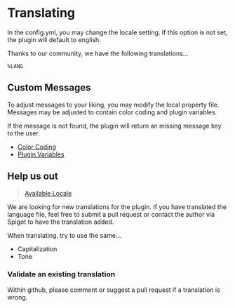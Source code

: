 # Translating

In the config.yml, you may change the locale setting. If this option is not set, the plugin
will default to english.

Thanks to our community, we have the following translations...
```
%LANG
```

## Custom Messages

To adjust messages to your liking, you may modify the local property file. Messages may be adjusted
to contain color coding and plugin variables.

If the message is not found, the plugin will return an missing message key to the user.

* [Color Coding](https://wiki.ess3.net/mc/)
* [Plugin Variables](../reference/variables)

## Help us out

> [Available Locale](https://github.com/Hazebyte/CrateReloaded/tree/master/language)

We are looking for new translations for the plugin. If you have translated the language file,
feel free to submit a pull request or contact the author via Spigot to have the translation added.

When translating, try to use the same...

* Capitalization
* Tone

### Validate an existing translation

Within github, please comment or suggest a pull request if a translation is wrong.

